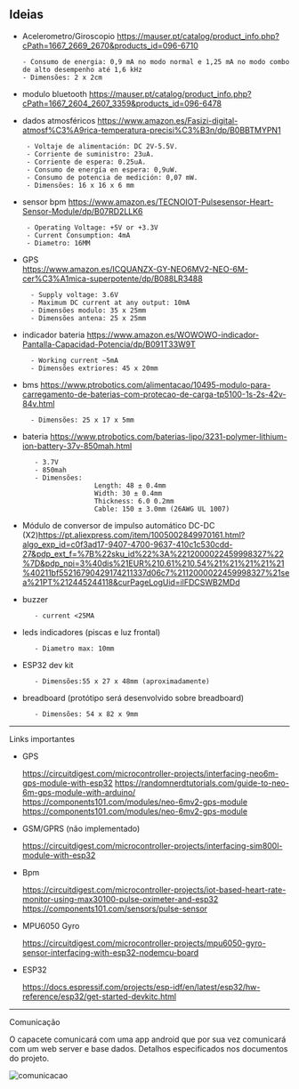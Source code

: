 ## Ideias

- Acelerometro/Giroscopio
https://mauser.pt/catalog/product_info.php?cPath=1667_2669_2670&products_id=096-6710 

      - Consumo de energia: 0,9 mA no modo normal e 1,25 mA no modo combo de alto desempenho até 1,6 kHz
      - Dimensões: 2 x 2cm

- modulo bluetooth
https://mauser.pt/catalog/product_info.php?cPath=1667_2604_2607_3359&products_id=096-6478	 		

- dados atmosféricos
https://www.amazon.es/Fasizi-digital-atmosf%C3%A9rica-temperatura-precisi%C3%B3n/dp/B0BBTMYPN1		

       - Voltaje de alimentación: DC 2V-5.5V.
       - Corriente de suministro: 23uA.
       - Corriente de espera: 0.25uA.
       - Consumo de energía en espera: 0,9uW.
       - Consumo de potencia de medición: 0,07 mW. 
       - Dimensões: 16 x 16 x 6 mm

- sensor bpm
https://www.amazon.es/TECNOIOT-Pulsesensor-Heart-Sensor-Module/dp/B07RD2LLK6	

       - Operating Voltage: +5V or +3.3V
       - Current Consumption: 4mA
       - Diametro: 16MM
       
- GPS	
https://www.amazon.es/ICQUANZX-GY-NEO6MV2-NEO-6M-cer%C3%A1mica-superpotente/dp/B088LR3488

        - Supply voltage: 3.6V
        - Maximum DC current at any output: 10mA
        - Dimensões modulo: 35 x 25mm
        - Dimensões antena: 25 x 25mm

- indicador bateria	
https://www.amazon.es/WOWOWO-indicador-Pantalla-Capacidad-Potencia/dp/B091T33W9T

        - Working current ~5mA
        - Dimensões extriores: 45 x 20mm

- bms
https://www.ptrobotics.com/alimentacao/10495-modulo-para-carregamento-de-baterias-com-protecao-de-carga-tp5100-1s-2s-42v-84v.html		

        - Dimensões: 25 x 17 x 5mm

- bateria
https://www.ptrobotics.com/baterias-lipo/3231-polymer-lithium-ion-battery-37v-850mah.html	

         - 3.7V
         - 850mah
         - Dimensões:
                        Length: 48 ± 0.4mm
                        Width: 30 ± 0.4mm
                        Thickness: 6.0 0.2mm
                        Cable: 150 ± 3.0mm (26AWG UL 1007)

- Módulo de conversor de impulso automático DC-DC (X2)https://pt.aliexpress.com/item/1005002849970161.html?algo_exp_id=c0f3ad17-9407-4700-9637-410c1c530cdd-27&pdp_ext_f=%7B%22sku_id%22%3A%2212000022459998327%22%7D&pdp_npi=3%40dis%21EUR%210.61%210.54%21%21%21%21%21%40211bf55216790429174211337d06c7%2112000022459998327%21sea%21PT%212445244118&curPageLogUid=ilFDCSWB2MDd

- buzzer

         - current <25MA

- leds indicadores (piscas e luz frontal)

         - Diametro max: 10mm

- ESP32 dev kit

         - Dimensões:55 x 27 x 48mm (aproximadamente)

- breadboard (protótipo será desenvolvido sobre breadboard)

         - Dimensões: 54 x 82 x 9mm

-------
Links importantes

- GPS

     https://circuitdigest.com/microcontroller-projects/interfacing-neo6m-gps-module-with-esp32
     https://randomnerdtutorials.com/guide-to-neo-6m-gps-module-with-arduino/
     https://components101.com/modules/neo-6mv2-gps-module
     https://components101.com/modules/neo-6mv2-gps-module

- GSM/GPRS (não implementado)

     https://circuitdigest.com/microcontroller-projects/interfacing-sim800l-module-with-esp32

- Bpm

     https://circuitdigest.com/microcontroller-projects/iot-based-heart-rate-monitor-using-max30100-pulse-oximeter-and-esp32
     https://components101.com/sensors/pulse-sensor

- MPU6050 Gyro

     https://circuitdigest.com/microcontroller-projects/mpu6050-gyro-sensor-interfacing-with-esp32-nodemcu-board

- ESP32 

     https://docs.espressif.com/projects/esp-idf/en/latest/esp32/hw-reference/esp32/get-started-devkitc.html

--------
Comunicação

O capacete comunicará com uma app android que por sua vez comunicará com um web server e base dados.
Detalhos especificados nos documentos do projeto.


![comunicacao](https://user-images.githubusercontent.com/75837129/225879553-e34f789d-0b10-48fb-9bc0-35992ba3a628.jpeg)




